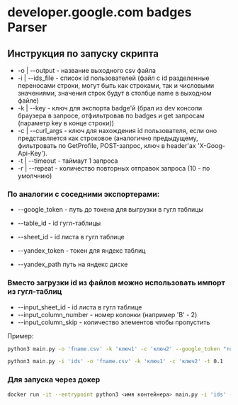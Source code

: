 # developer.google.com badges Parser

## Инструкция по запуску скрипта

- -o | --output - название выходного csv файла
- -i | --ids_file - список id пользователей (файл c id разделенные переносами строки, могут быть как строками, так и числовыми значениями, значения строк будут в столбце name в выходном файле)
- -k | --key - ключ для экспорта badge'й (брал из dev консоли браузера в запросе, отфильтровав по badges и get запросам (параметр key в конце строки))
- -c | --curl_args - ключ для нахождения id пользователя, если оно представляется как строковое (аналогично предыдущему, фильтровать по GetProfile, POST-запрос, ключ в header'ах 'X-Goog-Api-Key').
- -t | --timeout - таймаут 1 запроса
- -r | --repeat - количество повторных отправок запроса (10 - по умолчнию)

### По аналогии с соседними экспортерами:
- --google_token - путь до токена для выгрузки в гугл таблицы
- --table_id - id гугл-таблицы
- --sheet_id - id листа в гугл таблице

- --yandex_token - токен для яндекс таблиц
- --yandex_path путь на яндекс диске

### Вместо загрузки id из файлов можно использовать импорт из гугл-таблиц
- --input_sheet_id - id листа в гугл таблице
- --input_column_number - номер колонки (например 'B' - 2)
- --input_column_skip - количество элементов чтобы пропустить

Пример:
```bash
python3 main.py -o 'fname.csv' -k 'ключ1' -c 'ключ2' --google_token "токен" --table_id id_таблицы --sheet_id=out --input_sheet_id=in --input_column_number=2 --input_column_skip=3 -t 2
```

```bash
python3 main.py -i 'ids' -o 'fname.csv' -k 'ключ1' -c 'ключ2' -t 0.1
```
### Для запуска через докер
```bash
docker run -it --entrypoint python3 <имя контейнера> main.py -i 'ids' -o 'fname.csv' -k 'ключ1' -c 'ключ2' -t 0.1"
```
